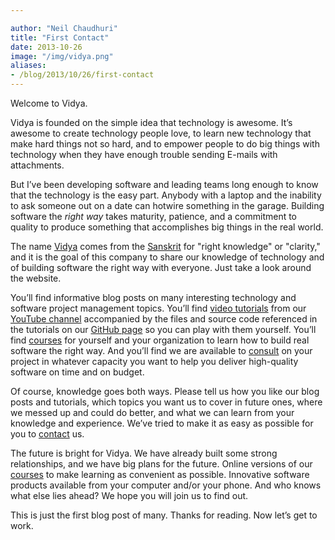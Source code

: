 ```yaml
---

author: "Neil Chaudhuri"
title: "First Contact"
date: 2013-10-26
image: "/img/vidya.png"
aliases:
- /blog/2013/10/26/first-contact
---
```


Welcome to Vidya.

Vidya is founded on the simple idea that technology is awesome. It’s awesome to create technology people love, to
learn new technology that make hard things not so hard, and to empower people to do big things with technology when they
have enough trouble sending E-mails with attachments.

But I’ve been developing software and leading teams long enough to know that the technology is the easy part. Anybody
with a laptop and the inability to ask someone out on a date can hotwire something in the garage. Building software the
*right way* takes maturity, patience, and a commitment to quality to produce something that accomplishes big things in
the real world.

The name [Vidya](http://en.wikipedia.org/wiki/Vidy%C4%81) comes from the [Sanskrit](http://en.wikipedia.org/wiki/Sanskrit)
for "right knowledge" or "clarity," and it is the goal of this company to share our knowledge of technology and of
building software the right way with everyone. Just take a look around the website.

You’ll find informative blog posts on many interesting technology and software project management topics. You’ll find
[video tutorials](/tutorial) from our [YouTube channel](http://www.youtube.com/channel/UC24LVc8Bb65SF6LW-SLog9A)
accompanied by the files and source code referenced in the tutorials on our [GitHub page](https://github.com/VidyaSource)
so you can play with them yourself. You’ll find [courses](/course) for yourself and your organization to learn how to
build real software the right way. And you’ll find we are available to [consult](/consulting) on your project in whatever
capacity you want to help you deliver high-quality software on time and on budget.

Of course, knowledge goes both ways. Please tell us how you like our blog posts and tutorials, which topics you want us
to cover in future ones, where we messed up and could do better, and what we can learn from your knowledge and experience.
We’ve tried to make it as easy as possible for you to [contact](/contact) us.

The future is bright for Vidya. We have already built some strong relationships, and we have big plans for the future.
Online versions of our [courses](/course) to make learning as convenient as possible. Innovative software products
available from your computer and/or your phone. And who knows what else lies ahead? We hope you will join us to find out.

This is just the first blog post of many. Thanks for reading. Now let’s get to work.
